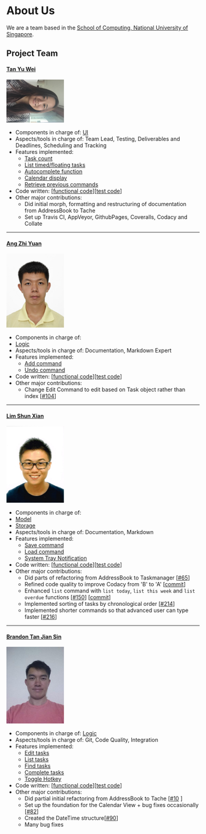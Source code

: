 # About Us

We are a team based in the [School of Computing, National University of Singapore](http://www.comp.nus.edu.sg).

## Project Team

#### [Tan Yu Wei](http://github.com/loveandbejoyful)
<img src="images/loveandbejoyful.png" width="150"><br>

* Components in charge of: [UI](https://cs2103jan2017-t09-b4.github.io/main/docs/DeveloperGuide.html#32-user-interface-ui-component)
* Aspects/tools in charge of: Team Lead, Testing, Deliverables and Deadlines, Scheduling and Tracking
* Features implemented:
    * [Task count](https://cs2103jan2017-t09-b4.github.io/main/docs/UserGuide.html#35-list-all-tasks--list)
    * [List timed/floating tasks](https://cs2103jan2017-t09-b4.github.io/main/docs/UserGuide.html#35-list-all-tasks--list)
    * [Autocomplete function](https://cs2103jan2017-t09-b4.github.io/main/docs/UserGuide.html#5-faq-frequently-asked-questions)
    * [Calendar display](https://cs2103jan2017-t09-b4.github.io/main/docs/UserGuide.html#310-navigate-the-calendar)
    * [Retrieve previous commands](https://cs2103jan2017-t09-b4.github.io/main/docs/UserGuide.html#5-faq-frequently-asked-questions)
* Code written: [[functional code](A0142255M.md)][[test code](A0142255M.md)]
* Other major contributions:
	* Did initial morph, formatting and restructuring of documentation from AddressBook to Tache
	* Set up Travis CI, AppVeyor, GithubPages, Coveralls, Codacy and Collate

-----

#### [Ang Zhi Yuan](http://github.com/ang-zy)
<img src="images/ang-zy.jpg" width="150"><br>
* Components in charge of:
* [Logic](https://github.com/CS2103JAN2017-T09-B4/main/blob/master/docs/DeveloperGuide.md#33-logic-component)
* Aspects/tools in charge of: Documentation, Markdown Expert <br>
* Features implemented:
   * [Add command](https://cs2103jan2017-t09-b4.github.io/main/docs/UserGuide.html#32-add-a-task--add)
   * [Undo command](https://cs2103jan2017-t09-b4.github.io/main/docs/UserGuide.html#312-undo-a-change--undo)
* Code written: [[functional code](A0150120H.md)][[test code](A0150120H.md)]
* Other major contributions:
  * Change Edit Command to edit based on Task object rather than index [[#104](https://github.com/CS2103JAN2017-T09-B4/main/pull/104)]
-----

#### [Lim Shun Xian](http://github.com/Crsytral)
<img src="images/crsytral.jpg" width="150"><br>

* Components in charge of:
* [Model](https://cs2103jan2017-t09-b4.github.io/main/docs/DeveloperGuide.html#34-model-component)
* [Storage](https://cs2103jan2017-t09-b4.github.io/main/docs/DeveloperGuide.html#35-storage-component)
* Aspects/tools in charge of: Documentation, Markdown
* Features implemented:
   * [Save command](https://cs2103jan2017-t09-b4.github.io/main/docs/UserGuide.html#310-change-data-file-location)
   * [Load command](https://cs2103jan2017-t09-b4.github.io/main/docs/UserGuide.html#311-load-data-file-from-location)
   * [System Tray Notification](https://github.com/CS2103JAN2017-T09-B4/main/commit/bdc4678b16830da871c7538488f55d0fa14f93b7)
* Code written: [[functional code](A0139961U.md)][[test code](A0139961U.md)]
* Other major contributions:
  * Did parts of refactoring from AddressBook to Taskmanager [[#65](https://github.com/CS2103JAN2017-T09-B4/main/pull/65)]
  * Refined code quality to improve Codacy from 'B' to 'A' [[commit](https://github.com/CS2103JAN2017-T09-B4/main/commit/72b13ca729c4f0c643ae5355e0490c41408d8ca1)]
  * Enhanced `list` command with `list today`, `list this week` and `list overdue` functions [[#150](https://github.com/CS2103JAN2017-T09-B4/main/pull/150)] [[commit](https://github.com/CS2103JAN2017-T09-B4/main/commit/d823324a9ee20a8fef22b5ba78ea0dc2db851f3e)]
  * Implemented sorting of tasks by chronological order [[#214](https://github.com/CS2103JAN2017-T09-B4/main/pull/214)]
  * Implemented shorter commands so that advanced user can type faster [[#216](https://github.com/CS2103JAN2017-T09-B4/main/pull/216)]

-----

#### [Brandon Tan Jian Sin](http://github.com/BrandonTJS)
<img src="images/brandontjs.jpg" width="150"><br>

* Components in charge of: [Logic](https://github.com/CS2103JAN2017-T09-B4/main/blob/master/docs/DeveloperGuide.md#33-logic-component)
* Aspects/tools in charge of: Git, Code Quality, Integration
* Features implemented:
   * [Edit tasks](https://github.com/CS2103JAN2017-T09-B4/main/blob/master/docs/UserGuide.md#37-edit-a-task--edit)
   * [List tasks](https://github.com/CS2103JAN2017-T09-B4/main/blob/master/docs/UserGuide.md#35-list-all-tasks--list)
   * [Find tasks](https://github.com/CS2103JAN2017-T09-B4/main/blob/master/docs/UserGuide.md#34-find-a-task--find)
   * [Complete tasks](https://github.com/CS2103JAN2017-T09-B4/main/blob/master/docs/UserGuide.md#38-complete-a-task--complete)
   * [Toggle Hotkey](https://github.com/CS2103JAN2017-T09-B4/main/pull/94)
* Code written: [[functional code](A0139925U.md)][[test code](A0139925U.md)]
* Other major contributions:
  * Did partial initial refactoring from AddressBook to Tache [[#10](https://github.com/CS2103JAN2017-T09-B4/main/pull/10) ]
  * Set up the foundation for the Calendar View + bug fixes occasionally [[#82](https://github.com/CS2103JAN2017-T09-B4/main/pull/82)]
  * Created the DateTime structure[[#90](https://github.com/CS2103JAN2017-T09-B4/main/pull/90)]
  * Many bug fixes

